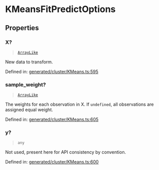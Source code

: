 # KMeansFitPredictOptions

## Properties

### X?

> [`ArrayLike`](../types/ArrayLike.md)

New data to transform.

Defined in:  [generated/cluster/KMeans.ts:595](https://github.com/transitive-bullshit/scikit-learn-ts/blob/b59c1ff/packages/sklearn/src/generated/cluster/KMeans.ts#L595)

### sample\_weight?

> [`ArrayLike`](../types/ArrayLike.md)

The weights for each observation in X. If `undefined`, all observations are assigned equal weight.

Defined in:  [generated/cluster/KMeans.ts:605](https://github.com/transitive-bullshit/scikit-learn-ts/blob/b59c1ff/packages/sklearn/src/generated/cluster/KMeans.ts#L605)

### y?

> `any`

Not used, present here for API consistency by convention.

Defined in:  [generated/cluster/KMeans.ts:600](https://github.com/transitive-bullshit/scikit-learn-ts/blob/b59c1ff/packages/sklearn/src/generated/cluster/KMeans.ts#L600)
